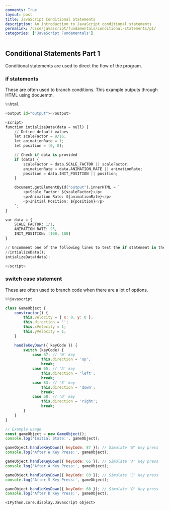 ```yaml
---
comments: True
layout: post
title: JavaScript Conditional Statements
description: An introduction to JavaScript conditional statements
permalink: /csse/javascript/fundamentals/conditional-statements/p1/
categories: ['JavaScript Fundamentals']
---
```


## Conditional Statements Part 1

Conditional statements are used to direct the flow of the program.


### if statements

These are often used to branch conditions.  This example outputs through HTML using docuemtn.


```python
%%html

<output id="output"></output>

<script>
function intializeData(data = null) {
    // Define default values
    let scaleFactor = 9/16;
    let animationRate = 1;
    let position = [0, 0];

    // Check if data is provided
    if (data) {
        scaleFactor = data.SCALE_FACTOR || scaleFactor;
        animationRate = data.ANIMATION_RATE || animationRate;
        position = data.INIT_POSITION || position;
    }

    document.getElementById("output").innerHTML = `
        <p>Scale Factor: ${scaleFactor}</p>
        <p>Animation Rate: ${animationRate}</p>
        <p>Initial Position: ${position}</p>
    `;
}

var data = {
    SCALE_FACTOR: 1/1,
    ANIMATION_RATE: 25,
    INIT_POSITION: [100, 100]
}

// Uncomment one of the following lines to test the if statement in the function
//intializeData();
intializeData(data);

</script>
```



<output id="output"></output>

<script>
function intializeData(data = null) {
    // Define default values
    let scaleFactor = 9/16;
    let animationRate = 1;
    let position = [0, 0];

    // Check if data is provided
    if (data) {
        scaleFactor = data.SCALE_FACTOR || scaleFactor;
        animationRate = data.ANIMATION_RATE || animationRate;
        position = data.INIT_POSITION || position;
    }

    document.getElementById("output").innerHTML = `
        <p>Scale Factor: ${scaleFactor}</p>
        <p>Animation Rate: ${animationRate}</p>
        <p>Initial Position: ${position}</p>
    `;
}

var data = {
    SCALE_FACTOR: 1/1,
    ANIMATION_RATE: 25,
    INIT_POSITION: [100, 100]
}

// Uncomment one of the following lines to test the if statement in the function
//intializeData();
intializeData(data);

</script>



### switch case statement

These are often used to branch code when there are a lot of options.


```javascript
%%javascript

class GameObject {
    constructor() {
        this.velocity = { x: 0, y: 0 };
        this.direction = '';
        this.xVelocity = 1;
        this.yVelocity = 1;
    }

    handleKeyDown({ keyCode }) {
        switch (keyCode) {
            case 87: // 'W' key
                this.direction = 'up';
                break;
            case 65: // 'A' key
                this.direction = 'left';
                break;
            case 83: // 'S' key
                this.direction = 'down';
                break;
            case 68: // 'D' key
                this.direction = 'right';
                break;
        }
    }
}

// Example usage
const gameObject = new GameObject();
console.log('Initial State:', gameObject);

gameObject.handleKeyDown({ keyCode: 87 }); // Simulate 'W' key press
console.log('After W Key Press:', gameObject);

gameObject.handleKeyDown({ keyCode: 65 }); // Simulate 'A' key press
console.log('After A Key Press:', gameObject);

gameObject.handleKeyDown({ keyCode: 83 }); // Simulate 'S' key press
console.log('After S Key Press:', gameObject);

gameObject.handleKeyDown({ keyCode: 68 }); // Simulate 'D' key press
console.log('After D Key Press:', gameObject);
```


    <IPython.core.display.Javascript object>

